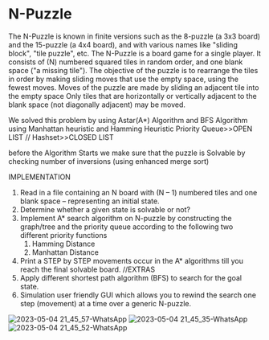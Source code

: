 # N-Puzzle
The N-Puzzle is known in finite versions such as the 8-puzzle (a 3x3 board) and the 15-puzzle (a 4x4 board),
and with various names like "sliding block", "tile puzzle", etc. The N-Puzzle is a board game for a single player.
It consists of (N) numbered squared tiles in random order, and one blank space ("a missing tile"). 
The objective of the puzzle is to rearrange the tiles in order by making sliding moves that use the empty space, using the fewest moves.
Moves of the puzzle are made by sliding an adjacent tile into the empty space
Only tiles that are horizontally or vertically adjacent to the blank space (not diagonally adjacent) may be moved. 

We solved this problem by using Astar(A*) Algorithm and BFS Algorithm
using Manhattan heuristic and Hamming Heuristic
Priority Queue>>OPEN LIST //
Hashset>>CLOSED LIST

before the Algorithm Starts we make sure that the puzzle is Solvable by checking number of inversions (using enhanced merge sort)

IMPLEMENTATION
1.	Read in a file containing an N board with (N – 1) numbered tiles and one blank space – representing an initial state. 
2.	Determine whether a given state is solvable or not? 
3.	Implement A* search algorithm on N-puzzle by constructing the graph/tree and the priority queue according to the following two different priority functions 
    1.	Hamming Distance
    2.	Manhattan Distance
4.	Print a STEP by STEP movements occur in the A* algorithms till you reach the final solvable board.
//EXTRAS
1.	Apply different shortest path algorithm (BFS) to search for the goal state. 
2.	Simulation user friendly GUI which allows you to rewind the search one step (movement) at a time over a generic N-puzzle.

![2023-05-04 21_45_57-WhatsApp](https://user-images.githubusercontent.com/61972622/236299727-ce5da394-eb51-4072-8825-016affba85c1.png)
![2023-05-04 21_45_35-WhatsApp](https://user-images.githubusercontent.com/61972622/236299740-d856f31a-35ea-4f10-97ea-0de870dc8b95.png)
![2023-05-04 21_45_52-WhatsApp](https://user-images.githubusercontent.com/61972622/236299753-dbf28751-4246-4097-9442-f26661356005.png)
